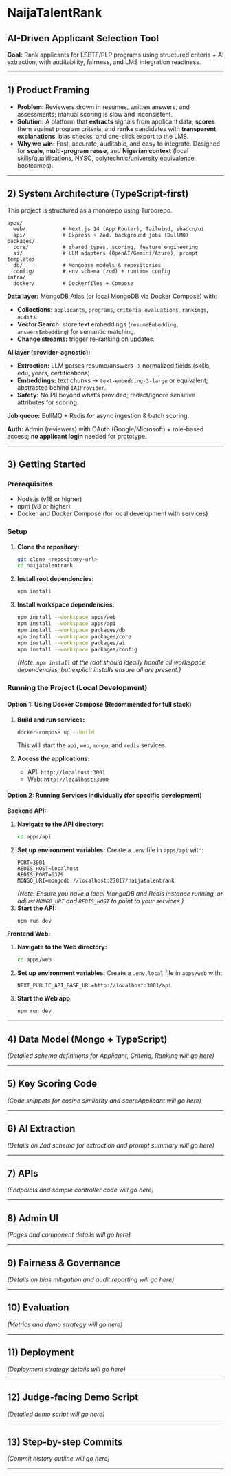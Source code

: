 # NaijaTalentRank

## AI-Driven Applicant Selection Tool

**Goal:** Rank applicants for LSETF/PLP programs using structured criteria + AI extraction, with auditability, fairness, and LMS integration readiness.

---

## 1) Product Framing

*   **Problem:** Reviewers drown in resumes, written answers, and assessments; manual scoring is slow and inconsistent.
*   **Solution:** A platform that **extracts** signals from applicant data, **scores** them against program criteria, and **ranks** candidates with **transparent explanations**, bias checks, and one-click export to the LMS.
*   **Why we win:** Fast, accurate, auditable, and easy to integrate. Designed for **scale**, **multi-program reuse**, and **Nigerian context** (local skills/qualifications, NYSC, polytechnic/university equivalence, bootcamps).

---

## 2) System Architecture (TypeScript-first)

This project is structured as a monorepo using Turborepo.

```
apps/
  web/            # Next.js 14 (App Router), Tailwind, shadcn/ui
  api/            # Express + Zod, background jobs (BullMQ)
packages/
  core/           # shared types, scoring, feature engineering
  ai/             # LLM adapters (OpenAI/Gemini/Azure), prompt templates
  db/             # Mongoose models & repositories
  config/         # env schema (zod) + runtime config
infra/
  docker/         # Dockerfiles + Compose
```

**Data layer:** MongoDB Atlas (or local MongoDB via Docker Compose) with:

*   **Collections:** `applicants`, `programs`, `criteria`, `evaluations`, `rankings`, `audits`.
*   **Vector Search:** store text embeddings (`resumeEmbedding`, `answersEmbedding`) for semantic matching.
*   **Change streams:** trigger re-ranking on updates.

**AI layer (provider-agnostic):**

*   **Extraction:** LLM parses resume/answers → normalized fields (skills, edu, years, certifications).
*   **Embeddings:** text chunks → `text-embedding-3-large` or equivalent; abstracted behind `IAIProvider`.
*   **Safety:** No PII beyond what’s provided; redact/ignore sensitive attributes for scoring.

**Job queue:** BullMQ + Redis for async ingestion & batch scoring.

**Auth:** Admin (reviewers) with OAuth (Google/Microsoft) + role-based access; **no applicant login** needed for prototype.

---

## 3) Getting Started

### Prerequisites

*   Node.js (v18 or higher)
*   npm (v8 or higher)
*   Docker and Docker Compose (for local development with services)

### Setup

1.  **Clone the repository:**
    ```bash
    git clone <repository-url>
    cd naijatalentrank
    ```
2.  **Install root dependencies:**
    ```bash
    npm install
    ```
3.  **Install workspace dependencies:**
    ```bash
    npm install --workspace apps/web
    npm install --workspace apps/api
    npm install --workspace packages/db
    npm install --workspace packages/core
    npm install --workspace packages/ai
    npm install --workspace packages/config
    ```
    *(Note: `npm install` at the root should ideally handle all workspace dependencies, but explicit installs ensure all are present.)*

### Running the Project (Local Development)

#### Option 1: Using Docker Compose (Recommended for full stack)

1.  **Build and run services:**
    ```bash
    docker-compose up --build
    ```
    This will start the `api`, `web`, `mongo`, and `redis` services.

2.  **Access the applications:**
    *   API: `http://localhost:3001`
    *   Web: `http://localhost:3000`

#### Option 2: Running Services Individually (for specific development)

**Backend API:**

1.  **Navigate to the API directory:**
    ```bash
    cd apps/api
    ```
2.  **Set up environment variables:**
    Create a `.env` file in `apps/api` with:
    ```
    PORT=3001
    REDIS_HOST=localhost
    REDIS_PORT=6379
    MONGO_URI=mongodb://localhost:27017/naijatalentrank
    ```
    *(Note: Ensure you have a local MongoDB and Redis instance running, or adjust `MONGO_URI` and `REDIS_HOST` to point to your services.)*
3.  **Start the API:**
    ```bash
    npm run dev
    ```

**Frontend Web:**

1.  **Navigate to the Web directory:**
    ```bash
    cd apps/web
    ```
2.  **Set up environment variables:**
    Create a `.env.local` file in `apps/web` with:
    ```
    NEXT_PUBLIC_API_BASE_URL=http://localhost:3001/api
    ```
3.  **Start the Web app:**
    ```bash
    npm run dev
    ```

---

## 4) Data Model (Mongo + TypeScript)

*(Detailed schema definitions for Applicant, Criteria, Ranking will go here)*

---

## 5) Key Scoring Code

*(Code snippets for cosine similarity and scoreApplicant will go here)*

---

## 6) AI Extraction

*(Details on Zod schema for extraction and prompt summary will go here)*

---

## 7) APIs

*(Endpoints and sample controller code will go here)*

---

## 8) Admin UI

*(Pages and component details will go here)*

---

## 9) Fairness & Governance

*(Details on bias mitigation and audit reporting will go here)*

---

## 10) Evaluation

*(Metrics and demo strategy will go here)*

---

## 11) Deployment

*(Deployment strategy details will go here)*

---

## 12) Judge-facing Demo Script

*(Detailed demo script will go here)*

---

## 13) Step-by-step Commits

*(Commit history outline will go here)*

---
